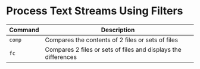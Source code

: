 # Process Text Streams Using Filters

| **Command** | **Description** |
|----------|-----------------|
| `comp` | Compares the contents of 2 files or sets of files |
| `fc` | Compares 2 files or sets of files and displays the differences |
